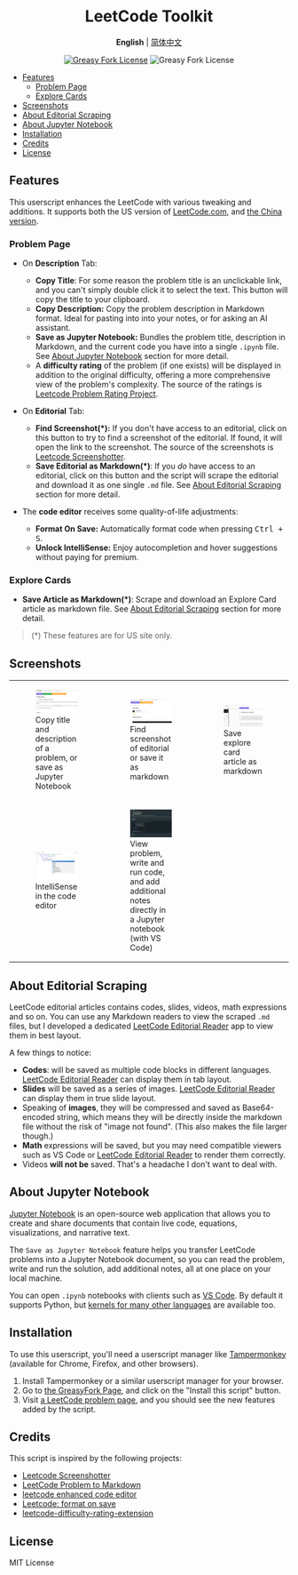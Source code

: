 <div align="center" width="100%">

# LeetCode Toolkit <!-- omit from toc -->

**English** | [简体中文](/README-ZH.md)

<a href="https://greasyfork.org/en/scripts/532158"><img alt="Greasy Fork License" src="https://img.shields.io/greasyfork/v/532158"></a>
![Greasy Fork License](https://img.shields.io/greasyfork/l/532158)

</div>

- [Features](#features)
    - [Problem Page](#problem-page)
    - [Explore Cards](#explore-cards)
- [Screenshots](#screenshots)
- [About Editorial Scraping](#about-editorial-scraping)
- [About Jupyter Notebook](#about-jupyter-notebook)
- [Installation](#installation)
- [Credits](#credits)
- [License](#license)

## Features

This userscript enhances the LeetCode with various tweaking and additions. It supports both the US version of [LeetCode.com](https://leetcode.com), and [the China version](https://leetcode.cn).

### Problem Page

- On **Description** Tab:

    - **Copy Title**: For some reason the problem title is an unclickable link, and you can't simply double click it to select the text. This button will copy the title to your clipboard.
    - **Copy Description:** Copy the problem description in Markdown format. Ideal for pasting into into your notes, or for asking an AI assistant.
    - **Save as Jupyter Notebook:** Bundles the problem title, description in Markdown, and the current code you have into a single `.ipynb` file. See [About Jupyter Notebook](#about-jupyter-notebook) section for more detail.
    - A **difficulty rating** of the problem (if one exists) will be displayed in addition to the original difficulty, offering a more comprehensive view of the problem's complexity. The source of the ratings is [Leetcode Problem Rating Project](https://github.com/zerotrac/leetcode_problem_rating).

- On **Editorial** Tab:

    - **Find Screenshot(\*):** If you don't have access to an editorial, click on this button to try to find a screenshot of the editorial. If found, it will open the link to the screenshot. The source of the screenshots is [Leetcode Screenshotter](https://github.com/akhilkammila/leetcode-screenshotter).
    - **Save Editorial as Markdown(\*)**: If you _do_ have access to an editorial, click on this button and the script will scrape the editorial and download it as one single `.md` file. See [About Editorial Scraping](#about-editorial-scraping) section for more detail.

- The **code editor** receives some quality-of-life adjustments:
    - **Format On Save:** Automatically format code when pressing <kbd>Ctrl + S</kbd>.
    - **Unlock IntelliSense:** Enjoy autocompletion and hover suggestions without paying for premium.

### Explore Cards

- **Save Article as Markdown(\*)**: Scrape and download an Explore Card article as markdown file. See [About Editorial Scraping](#about-editorial-scraping) section for more detail.

> (\*) These features are for US site only.

## Screenshots

<table>
    <tr>
        <td>
            <figure>
                <img src="assets/screenshot-1.png" />
                <figcaption>Copy title and description of a problem, or save as Jupyter Notebook</figcaption>
            </figure>
        </td>
        <td>
            <figure>
                <img src="assets/screenshot-2.png" />
                <figcaption>Find screenshot of editorial or save it as markdown</figcaption>
            </figure>
        </td>
        <td>
            <figure>
                <img src="assets/screenshot-5.png" />
                <figcaption>Save explore card article as markdown</figcaption>
            </figure>
        </td>
    </tr>
    <tr>
        <td>
            <figure>
                <img src="assets/screenshot-4.png" />
                <figcaption>IntelliSense in the code editor</figcaption>
            </figure>
        </td>
        <td>
            <figure>
                <img src="assets/screenshot-3.png" />
                <figcaption>
                    View problem, write and run code, and add additional notes directly in a Jupyter notebook (with VS Code)
                </figcaption>
            </figure>
        </td>
    </tr>
</table>

## About Editorial Scraping

LeetCode editorial articles contains codes, slides, videos, math expressions and so on. You can use any Markdown readers to view the scraped `.md` files, but I developed a dedicated [LeetCode Editorial Reader](https://leetcode-editorial-reader.vercel.app/) app to view them in best layout.

A few things to notice:

- **Codes**: will be saved as multiple code blocks in different languages. [LeetCode Editorial Reader](https://leetcode-editorial-reader.vercel.app/) can display them in tab layout.
- **Slides** will be saved as a series of images. [LeetCode Editorial Reader](https://leetcode-editorial-reader.vercel.app/) can display them in true slide layout.
- Speaking of **images**, they will be compressed and saved as Base64-encoded string, which means they will be directly inside the markdown file without the risk of "image not found". (This also makes the file larger though.)
- **Math** expressions will be saved, but you may need compatible viewers such as VS Code or [LeetCode Editorial Reader](https://leetcode-editorial-reader.vercel.app/) to render them correctly.
- Videos **will not be** saved. That's a headache I don't want to deal with.

## About Jupyter Notebook

[Jupyter Notebook](https://jupyter-notebook.readthedocs.io/en/latest/) is an open-source web application that allows you to create and share documents that contain live code, equations, visualizations, and narrative text.

The `Save as Jupyter Notebook` feature helps you transfer LeetCode problems into a Jupyter Notebook document, so you can read the problem, write and run the solution, add additional notes, all at one place on your local machine.

You can open `.ipynb` notebooks with clients such as [VS Code](https://code.visualstudio.com/docs/datascience/jupyter-notebooks). By default it supports Python, but [kernels for many other languages](https://github.com/jupyter/jupyter/wiki/Jupyter-kernels) are available too.

## Installation

To use this userscript, you'll need a userscript manager like [Tampermonkey](https://www.tampermonkey.net/) (available for Chrome, Firefox, and other browsers).

1. Install Tampermonkey or a similar userscript manager for your browser.
2. Go to [the GreasyFork Page](https://greasyfork.org/en/scripts/532158), and click on the "Install this script" button.
3. Visit [a LeetCode problem page](https://leetcode.com/problems/two-sum/), and you should see the new features added by the script.

## Credits

This script is inspired by the following projects:

- [Leetcode Screenshotter](https://github.com/akhilkammila/leetcode-screenshotter)
- [LeetCode Problem to Markdown](https://greasyfork.org/en/scripts/448601)
- [leetcode enhanced code editor](https://greasyfork.org/en/scripts/502740-leetcode-enhanced-code-editor)
- [Leetcode: format on save](https://greasyfork.org/en/scripts/481927-leetcode-format-on-save)
- [leetcode-difficulty-rating-extension](https://github.com/boenshao/leetcode-difficulty-rating-extension)

## License

MIT License
